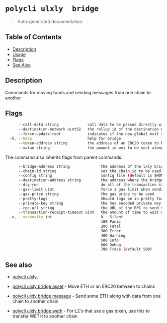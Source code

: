 # `polycli ulxly  bridge`

> Auto-generated documentation.

## Table of Contents

- [Description](#description)
- [Usage](#usage)
- [Flags](#flags)
- [See Also](#see-also)

## Description

Commands for moving funds and sending messages from one chain to another

## Flags

```bash
      --call-data string             call data to be passed directly with bridge-message or as an ERC20 Permit (default "0x")
      --destination-network uint32   the rollup id of the destination network
      --force-update-root            indicates if the new global exit root is updated or not (default true)
  -h, --help                         help for bridge
      --token-address string         the address of an ERC20 token to be used (default "0x0000000000000000000000000000000000000000")
      --value string                 the amount in wei to be sent along with the transaction
```

The command also inherits flags from parent commands.

```bash
      --bridge-address string              the address of the lxly bridge
      --chain-id string                    set the chain id to be used in the transaction
      --config string                      config file (default is $HOME/.polygon-cli.yaml)
      --destination-address string         the address where the bridge will be sent to
      --dry-run                            do all of the transaction steps but do not send the transaction
      --gas-limit uint                     force a gas limit when sending a transaction
      --gas-price string                   the gas price to be used
      --pretty-logs                        Should logs be in pretty format or JSON (default true)
      --private-key string                 the hex encoded private key to be used when sending the tx
      --rpc-url string                     the URL of the RPC to send the transaction
      --transaction-receipt-timeout uint   the amount of time to wait while trying to confirm a transaction receipt (default 60)
  -v, --verbosity int                      0 - Silent
                                           100 Panic
                                           200 Fatal
                                           300 Error
                                           400 Warning
                                           500 Info
                                           600 Debug
                                           700 Trace (default 500)
```

## See also

- [polycli ulxly ](polycli_ulxly_.md) - 
- [polycli ulxly  bridge asset](polycli_ulxly__bridge_asset.md) - Move ETH or an ERC20 between to chains

- [polycli ulxly  bridge message](polycli_ulxly__bridge_message.md) - Send some ETH along with data from one chain to another chain

- [polycli ulxly  bridge weth](polycli_ulxly__bridge_weth.md) - For L2's that use a gas token, use this to transfer WETH to another chain

